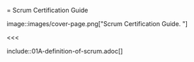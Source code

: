 = Scrum Certification Guide


image::images/cover-page.png["Scrum Certification Guide. "]

<<<

include::01A-definition-of-scrum.adoc[]
